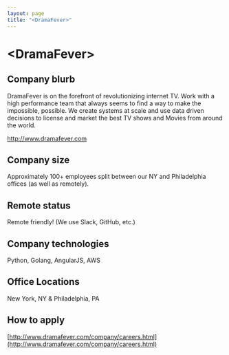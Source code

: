 ```yaml
---
layout: page
title: "<DramaFever>"
---
```


# \<DramaFever\>

## Company blurb

DramaFever is on the forefront of revolutionizing internet TV. Work with a high performance team that always seems to find a way to make the impossible, possible. We create systems at scale and use data driven decisions to license and market the best TV shows and Movies from around the world.

http://www.dramafever.com

## Company size

Approximately 100+ employees split between our NY and Philadelphia offices (as well as remotely).

## Remote status

Remote friendly! (We use Slack, GitHub, etc.)

## Company technologies

Python, Golang, AngularJS, AWS

## Office Locations

New York, NY & Philadelphia, PA

## How to apply

[http://www.dramafever.com/company/careers.html](http://www.dramafever.com/company/careers.html)
